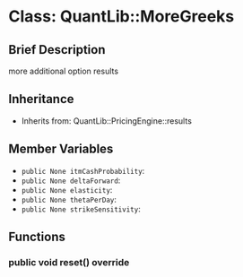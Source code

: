 # Class: QuantLib::MoreGreeks

## Brief Description
more additional option results 

## Inheritance
- Inherits from: QuantLib::PricingEngine::results

## Member Variables
- `public None itmCashProbability`: 
- `public None deltaForward`: 
- `public None elasticity`: 
- `public None thetaPerDay`: 
- `public None strikeSensitivity`: 

## Functions
### public void reset() override


